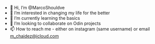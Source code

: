 - 👋 Hi, I’m @MarcoShouldve
- 👀 I’m interested in changing my life for the better
- 🌱 I’m currently learning the basics 
- 💞️ I’m looking to collaborate on Odin projects 
- 📫 How to reach me - either on instagram (same username) or email m_chaidez@icloud.com

<!---
MarcoShouldve/MarcoShouldve is a ✨ special ✨ repository because its `README.md` (this file) appears on your GitHub profile.
You can click the Preview link to take a look at your changes.
--->
